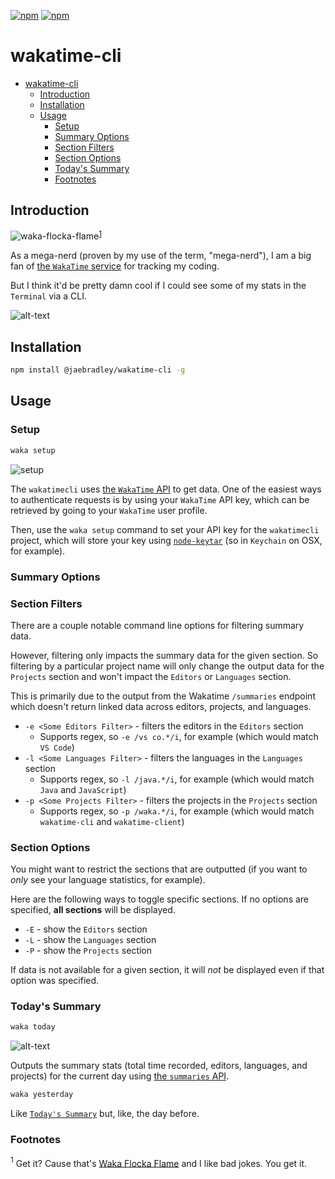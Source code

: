 [![npm](https://img.shields.io/npm/v/@jaebradley/wakatime-cli.svg)](https://www.npmjs.com/package/@jaebradley/wakatime-cli)
[![npm](https://img.shields.io/npm/dt/@jaebradley/wakatime-cli.svg)](https://www.npmjs.com/package/@jaebradley/wakatime-cli)

# wakatime-cli

- [wakatime-cli](#wakatime-cli)
  - [Introduction](#introduction)
  - [Installation](#installation)
  - [Usage](#usage)
    - [Setup](#setup)
    - [Summary Options](#summary-options)
    - [Section Filters](#section-filters)
    - [Section Options](#section-options)
    - [Today's Summary](#todays-summary)
    - [Footnotes](#footnotes)

## Introduction

![waka-flocka-flame](https://media.giphy.com/media/4FRN8FpBdaJYA/giphy.gif)<sup>[1](#waka-flocka-flame-footnote)</sup>

As a mega-nerd (proven by my use of the term, "mega-nerd"), I am a big fan of [the `WakaTime` service](https://wakatime.com) for tracking my coding.

But I think it'd be pretty damn cool if I could see some of my stats in the `Terminal` via a CLI.

![alt-text](https://imgur.com/nfJ4clj.png)

## Installation

```bash
npm install @jaebradley/wakatime-cli -g
```

## Usage

### Setup

```bash
waka setup
```

![setup](https://imgur.com/ygTGX4u.png)

The `wakatimecli` uses [the `WakaTime` API](https://wakatime.com/developers) to get data. One of the easiest ways to authenticate requests is by using your `WakaTime` API key, which can be retrieved by going to your `WakaTime` user profile.

Then, use the `waka setup` command to set your API key for the `wakatimecli` project, which will store your key using [`node-keytar`](https://github.com/atom/node-keytar) (so in `Keychain` on OSX, for example).

### Summary Options

### Section Filters

There are a couple notable command line options for filtering summary data.

However, filtering only impacts the summary data for the given section. So filtering by a particular project name will only change the output data for the `Projects` section and won't impact the `Editors` or `Languages` section.

This is primarily due to the output from the Wakatime `/summaries` endpoint which doesn't return linked data across editors, projects, and languages.

- `-e <Some Editors Filter>` - filters the editors in the `Editors` section
  - Supports regex, so `-e /vs co.*/i`, for example (which would match `VS Code`)
- `-l <Some Languages Filter>` - filters the languages in the `Languages` section
  - Supports regex, so `-l /java.*/i`, for example (which would match `Java` and `JavaScript`)
- `-p <Some Projects Filter>` - filters the projects in the `Projects` section
  - Supports regex, so `-p /waka.*/i`, for example (which would match `wakatime-cli` and `wakatime-client`)

### Section Options

You might want to restrict the sections that are outputted (if you want to _only_ see your language statistics, for example).

Here are the following ways to toggle specific sections. If no options are specified, **all sections** will be displayed.

- `-E` - show the `Editors` section
- `-L` - show the `Languages` section
- `-P` - show the `Projects` section

If data is not available for a given section, it will _not_ be displayed even if that option was specified.

### Today's Summary

```bash
waka today
```

![alt-text](https://imgur.com/nfJ4clj.png)

Outputs the summary stats (total time recorded, editors, languages, and projects) for the current day using [the `summaries` API](https://wakatime.com/developers#summaries).

```bash
waka yesterday
```

Like [`Today's Summary`](#todays-summary) but, like, the day before.

### Footnotes

<a name="waka-flocka-flame-footnote"><sup>1</sup></a> Get it? Cause that's [Waka Flocka Flame](https://en.wikipedia.org/wiki/Waka_Flocka_Flame) and I like bad jokes. You get it.
